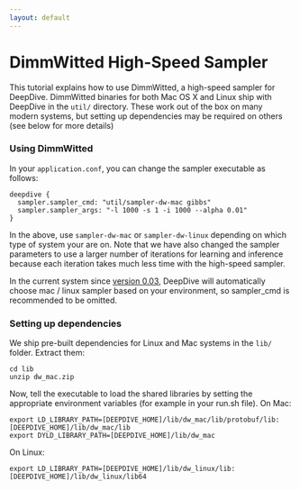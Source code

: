 ```yaml
---
layout: default
---
```


# DimmWitted High-Speed Sampler

This tutorial explains how to use DimmWitted, a high-speed sampler for DeepDive. DimmWitted binaries for both Mac OS X and Linux ship with DeepDive in the `util/` directory. These work out of the box on many modern systems, but setting up dependencies may be required on others (see below for more details)

### Using DimmWitted

In your `application.conf`, you can change the sampler executable as follows:
  
    deepdive {
      sampler.sampler_cmd: "util/sampler-dw-mac gibbs"
      sampler.sampler_args: "-l 1000 -s 1 -i 1000 --alpha 0.01"
    }

In the above, use `sampler-dw-mac` or `sampler-dw-linux` depending on which type of system your are on. Note that we have also changed the sampler parameters to use a larger number of iterations for learning and inference because each iteration takes much less time with the high-speed sampler.

In the current system since [version 0.03](changelog/0.03-alpha.html), DeepDive will automatically choose mac / linux sampler based on your environment, so sampler_cmd is recommended to be omitted.


### Setting up dependencies

We ship pre-built dependencies for Linux and Mac systems in the `lib/` folder. Extract them:

    cd lib
    unzip dw_mac.zip

Now, tell the executable to load the shared libraries by setting the appropriate environment variables (for example in your run.sh file). On Mac:
  
    export LD_LIBRARY_PATH=[DEEPDIVE_HOME]/lib/dw_mac/lib/protobuf/lib:[DEEPDIVE_HOME]/lib/dw_mac/lib
    export DYLD_LIBRARY_PATH=[DEEPDIVE_HOME]/lib/dw_mac

On Linux:
  
    export LD_LIBRARY_PATH=[DEEPDIVE_HOME]/lib/dw_linux/lib:[DEEPDIVE_HOME]/lib/dw_linux/lib64
